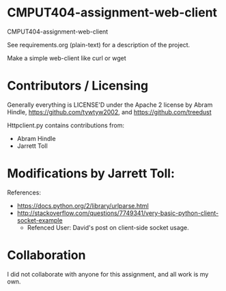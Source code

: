 CMPUT404-assignment-web-client
==============================

CMPUT404-assignment-web-client

See requirements.org (plain-text) for a description of the project.

Make a simple web-client like curl or wget

Contributors / Licensing
========================

Generally everything is LICENSE'D under the Apache 2 license by Abram Hindle, 
https://github.com/tywtyw2002, and https://github.com/treedust

Httpclient.py contains contributions from:
* Abram Hindle
* Jarrett Toll

Modifications by Jarrett Toll:
==============================

References:
  * https://docs.python.org/2/library/urlparse.html
  * http://stackoverflow.com/questions/7749341/very-basic-python-client-socket-example
     * Refenced User: David's post on client-side socket usage.
     
Collaboration
=============
I did not collaborate with anyone for this assignment, and all work is my own.
    

